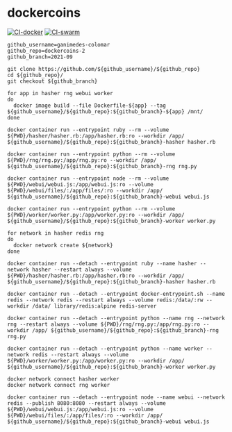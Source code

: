 # dockercoins

[![CI-docker](https://github.com/ganimedes-colomar/dockercoins-2/actions/workflows/CI-docker.yaml/badge.svg?branch=2021-09)](https://github.com/ganimedes-colomar/dockercoins-2/actions/workflows/CI-docker.yaml)
[![CI-swarm](https://github.com/ganimedes-colomar/dockercoins-2/actions/workflows/CI-swarm.yaml/badge.svg?branch=2021-09)](https://github.com/ganimedes-colomar/dockercoins-2/actions/workflows/CI-swarm.yaml)

```
github_username=ganimedes-colomar
github_repo=dockercoins-2
github_branch=2021-09

git clone https://github.com/${github_username}/${github_repo}
cd ${github_repo}/
git checkout ${github_branch}

for app in hasher rng webui worker
do
  docker image build --file Dockerfile-${app} --tag ${github_username}/${github_repo}:${github_branch}-${app} /mnt/
done

docker container run --entrypoint ruby --rm --volume ${PWD}/hasher/hasher.rb:/app/hasher.rb:ro --workdir /app/ ${github_username}/${github_repo}:${github_branch}-hasher hasher.rb

docker container run --entrypoint python --rm --volume ${PWD}/rng/rng.py:/app/rng.py:ro --workdir /app/ ${github_username}/${github_repo}:${github_branch}-rng rng.py

docker container run --entrypoint node --rm --volume ${PWD}/webui/webui.js:/app/webui.js:ro --volume ${PWD}/webui/files/:/app/files/:ro --workdir /app/ ${github_username}/${github_repo}:${github_branch}-webui webui.js

docker container run --entrypoint python --rm --volume ${PWD}/worker/worker.py:/app/worker.py:ro --workdir /app/ ${github_username}/${github_repo}:${github_branch}-worker worker.py
```

```
for network in hasher redis rng
do
  docker network create ${network}
done

docker container run --detach --entrypoint ruby --name hasher --network hasher --restart always --volume ${PWD}/hasher/hasher.rb:/app/hasher.rb:ro --workdir /app/ ${github_username}/${github_repo}:${github_branch}-hasher hasher.rb

docker container run --detach --entrypoint docker-entrypoint.sh --name redis --network redis --restart always --volume redis:/data/:rw --workdir /data/ library/redis:alpine redis-server

docker container run --detach --entrypoint python --name rng --network rng --restart always --volume ${PWD}/rng/rng.py:/app/rng.py:ro --workdir /app/ ${github_username}/${github_repo}:${github_branch}-rng rng.py

docker container run --detach --entrypoint python --name worker --network redis --restart always --volume ${PWD}/worker/worker.py:/app/worker.py:ro --workdir /app/ ${github_username}/${github_repo}:${github_branch}-worker worker.py

docker network connect hasher worker
docker network connect rng worker

docker container run --detach --entrypoint node --name webui --network redis --publish 8080:8080 --restart always --volume ${PWD}/webui/webui.js:/app/webui.js:ro --volume ${PWD}/webui/files/:/app/files/:ro --workdir /app/ ${github_username}/${github_repo}:${github_branch}-webui webui.js

```
